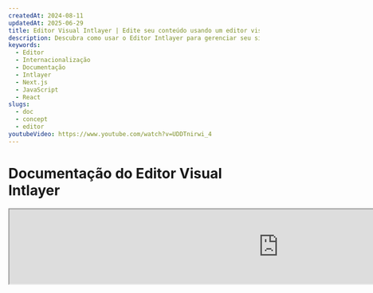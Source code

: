 ```yaml
---
createdAt: 2024-08-11
updatedAt: 2025-06-29
title: Editor Visual Intlayer | Edite seu conteúdo usando um editor visual
description: Descubra como usar o Editor Intlayer para gerenciar seu site multilíngue. Siga os passos nesta documentação online para configurar seu projeto em poucos minutos.
keywords:
  - Editor
  - Internacionalização
  - Documentação
  - Intlayer
  - Next.js
  - JavaScript
  - React
slugs:
  - doc
  - concept
  - editor
youtubeVideo: https://www.youtube.com/watch?v=UDDTnirwi_4
---
```


# Documentação do Editor Visual Intlayer

<iframe title="Visual Editor + CMS for Your Web App: Intlayer Explained" class="m-auto aspect-[16/9] w-full overflow-hidden rounded-lg border-0" allow="autoplay; gyroscope;" loading="lazy" width="1080" height="auto" src="https://www.youtube.com/embed/UDDTnirwi_4?autoplay=0&amp;origin=http://intlayer.org&amp;controls=0&amp;rel=1"/>

O Editor Visual Intlayer é uma ferramenta que envolverá seu site para interagir com seus arquivos de declaração de conteúdo usando um editor visual.

![Interface do Editor Visual Intlayer](https://github.com/aymericzip/intlayer/blob/main/docs/assets/visual_editor.gif)

O pacote `intlayer-editor` é baseado no Intlayer e está disponível para aplicações JavaScript, como React (Create React App), Vite + React e Next.js.

## Editor visual vs CMS

O Editor Visual Intlayer é uma ferramenta que permite gerenciar seu conteúdo em um editor visual para dicionários locais. Uma vez feita uma alteração, o conteúdo será substituído na base de código. Isso significa que a aplicação será reconstruída e a página será recarregada para exibir o novo conteúdo.

Em contraste, o [Intlayer CMS](https://github.com/aymericzip/intlayer/blob/main/docs/docs/pt/intlayer_CMS.md) é uma ferramenta que permite gerenciar seu conteúdo em um editor visual para dicionários remotos. Uma vez feita uma alteração, o conteúdo **não** impactará sua base de código. E o site exibirá automaticamente o conteúdo alterado.

## Integrar o Intlayer na sua aplicação

Para mais detalhes sobre como integrar o Intlayer, consulte a seção relevante abaixo:

### Integração com Next.js

///chunkStart### Integração com Next.js

Para integração com Next.js, consulte o [guia de configuração](https://github.com/aymericzip/intlayer/blob/main/docs/docs/pt/intlayer_with_nextjs_15.md).

### Integração com Create React App

Para integração com Create React App, consulte o [guia de configuração](https://github.com/aymericzip/intlayer/blob/main/docs/docs/pt/intlayer_with_create_react_app.md).

### Integração com Vite + React

Para integração com Vite + React, consulte o [guia de configuração](https://github.com/aymericzip/intlayer/blob/main/docs/docs/pt/intlayer_with_vite+react.md).

## Como o Editor Intlayer Funciona

O editor visual em uma aplicação inclui duas coisas:

- Uma aplicação frontend que exibirá seu site em um iframe. Se seu site usar o Intlayer, o editor visual detectará automaticamente seu conteúdo e permitirá que você interaja com ele. Uma vez feita uma modificação, você poderá baixar suas alterações.

- Após clicar no botão de download, o editor visual enviará uma solicitação ao servidor para substituir seus arquivos de declaração de conteúdo pelo novo conteúdo (onde quer que esses arquivos estejam declarados em seu projeto).

> Observe que, por enquanto, o Editor Intlayer gravará seus arquivos de declaração de conteúdo como arquivos JSON.

## Instalação

Depois que o Intlayer estiver configurado em seu projeto, basta instalar o `intlayer-editor` como uma dependência de desenvolvimento:

```bash packageManager="npm"
npm install intlayer-editor --save-dev
```

```bash packageManager="yarn"
yarn add intlayer-editor --save-dev
```

```bash packageManager="pnpm"
pnpm add intlayer-editor --save-dev
```

## Configuração

No arquivo de configuração do Intlayer, você pode personalizar as configurações do editor:

```typescript fileName="intlayer.config.ts" codeFormat="typescript"
import type { IntlayerConfig } from "intlayer";

const config: IntlayerConfig = {
  // ... outras configurações
  editor: {
    /**
     * Obrigatório
     * A URL da aplicação.
     * Esta é a URL alvo do editor visual.
     * Exemplo: 'http://localhost:3000'
     */
    applicationURL: process.env.INTLAYER_APPLICATION_URL,
    /**
     * Opcional
     * Padrão como `true`. Se `false`, o editor está inativo e não pode ser acessado.
     * Pode ser usado para desativar o editor em ambientes específicos por razões de segurança, como produção.
     */
    enabled: process.env.INTLAYER_ENABLED,
    /**
     * Opcional
     * Padrão como `8000`.
     * A porta do servidor do editor.
     */
    port: process.env.INTLAYER_PORT,
    /**
     * Opcional
     * Padrão como "http://localhost:8000"
     * A URL do servidor do editor.
     */
    editorURL: process.env.INTLAYER_EDITOR_URL,
  },
};

export default config;
```

```javascript fileName="intlayer.config.mjs" codeFormat="esm"
/** @type {import('intlayer').IntlayerConfig} */
const config = {
  // ... outras configurações
  editor: {
    /**
     * Obrigatório
     * A URL da aplicação.
     * Esta é a URL alvo do editor visual.
     * Exemplo: 'http://localhost:3000'
     */
    applicationURL: process.env.INTLAYER_APPLICATION_URL,
    /**
     * Opcional
     * Padrão como `true`. Se `false`, o editor está inativo e não pode ser acessado.
     * Pode ser usado para desativar o editor em ambientes específicos por razões de segurança, como produção.
     */
    enabled: process.env.INTLAYER_ENABLED,
    /**
     * Opcional
     * Padrão como `8000`.
     * A porta usada pelo servidor do editor visual.
     */
    port: process.env.INTLAYER_PORT,
    /**
     * Opcional
     * Padrão como "http://localhost:8000"
     * A URL do servidor do editor para acessar a partir da aplicação. Usado para restringir as origens que podem interagir com a aplicação por razões de segurança. Se definido como `'*'`, o editor é acessível de qualquer origem. Deve ser configurado se a porta for alterada ou se o editor estiver hospedado em um domínio diferente.
     */
    editorURL: process.env.INTLAYER_EDITOR_URL,
  },
};

export default config;
```

```javascript fileName="intlayer.config.cjs" codeFormat="commonjs"
/** @type {import('intlayer').IntlayerConfig} */
const config = {
  // ... outras configurações
  editor: {
    /**
     * Obrigatório
     * A URL da aplicação.
     * Esta é a URL alvo do editor visual.
     */
    applicationURL: process.env.INTLAYER_APPLICATION_URL,
    /**
     * Opcional
     * Padrão como `8000`.
     * A porta do servidor do editor.
     */
    port: process.env.INTLAYER_PORT,
    /**
     * Opcional
     * Padrão como "http://localhost:8000"
     * A URL do servidor do editor.
     */
    editorURL: process.env.INTLAYER_EDITOR_URL,
    /**
     * Opcional
     * Padrão como `true`. Se `false`, o editor está inativo e não pode ser acessado.
     * Pode ser usado para desativar o editor em ambientes específicos por razões de segurança, como produção.
     */
    enabled: process.env.INTLAYER_ENABLED,
  },
};

module.exports = config;
```

> Para ver todos os parâmetros disponíveis, consulte a [documentação de configuração](https://github.com/aymericzip/intlayer/blob/main/docs/docs/pt/configuration.md).

## Usando o Editor

1. Quando o editor estiver instalado, você pode iniciá-lo usando o seguinte comando:

   ```bash packageManager="npm"
   npx intlayer-editor start
   ```

   ```bash packageManager="yarn"
   yarn intlayer-editor start
   ```

   ```bash packageManager="pnpm"
   pnpm intlayer-editor start
   ```

   > **Observe que você deve executar sua aplicação em paralelo.** A URL da aplicação deve corresponder à que você configurou no editor (`applicationURL`).

2. Em seguida, abra a URL fornecida. Por padrão `http://localhost:8000`.

   Você pode visualizar cada campo indexado pelo Intlayer passando o cursor sobre seu conteúdo.

   ![Passando o cursor sobre o conteúdo](https://github.com/aymericzip/intlayer/blob/main/docs/assets/intlayer_editor_hover_content.png)

3. Se o seu conteúdo estiver destacado, você pode pressioná-lo por um longo tempo para exibir a gaveta de edição.

## Configuração do ambiente

O editor pode ser configurado para usar um arquivo de ambiente específico. Isso é útil quando você deseja usar o mesmo arquivo de configuração para desenvolvimento e produção.

Para usar um arquivo de ambiente específico, você pode usar a flag `--env-file` ou `-f` ao iniciar o editor:

```bash packageManager="npm"
npx intlayer-editor start -f .env.development
```

```bash packageManager="yarn"
yarn intlayer-editor start -f .env.development
```

```bash packageManager="pnpm"
pnpm intlayer-editor start -f .env.development
```

> Observe que o arquivo de ambiente deve estar localizado no diretório raiz do seu projeto.

Ou você pode usar a flag `--env` ou `-e` para especificar o ambiente:

```bash packageManager="npm"
npx intlayer-editor start -e development
```

```bash packageManager="yarn"
yarn intlayer-editor start -e development
```

```bash packageManager="pnpm"
pnpm intlayer-editor start -e development
```

## Depuração

Se você encontrar problemas com o editor visual, verifique o seguinte:

- O editor visual e a aplicação estão em execução.

- As configurações do [`editor`](https://intlayer.org/doc/concept/configuration#editor-configuration) estão corretamente definidas no arquivo de configuração do Intlayer.

  - Campos obrigatórios:
    - A URL da aplicação deve corresponder à que você configurou no editor (`applicationURL`).

- O editor visual usa um iframe para exibir seu site. Certifique-se de que a Política de Segurança de Conteúdo (CSP) do seu site permita a URL do CMS como `frame-ancestors` ('http://localhost:8000' por padrão). Verifique o console do editor para quaisquer erros.

## Histórico do Documento

- 5.5.10 - 2025-06-29: Histórico inicial
